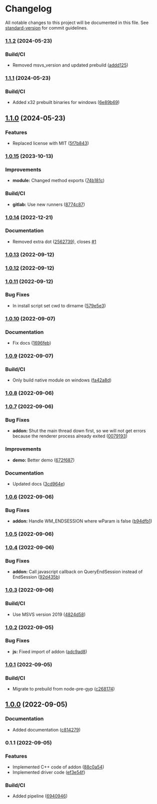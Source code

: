 # Changelog

All notable changes to this project will be documented in this file. See [standard-version](https://github.com/conventional-changelog/standard-version) for commit guidelines.

### [1.1.2](https://github.com/paymoapp/electron-shutdown-handler/compare/v1.1.1...v1.1.2) (2024-05-23)


### Build/CI

* Removed msvs_version and updated prebuild ([addd125](https://github.com/paymoapp/electron-shutdown-handler/commit/addd12584e5e3b083d71ca83188c7e977f0c1917))

### [1.1.1](https://github.com/paymoapp/electron-shutdown-handler/compare/v1.1.0...v1.1.1) (2024-05-23)


### Build/CI

* Added x32 prebuilt binaries for windows ([6e89b69](https://github.com/paymoapp/electron-shutdown-handler/commit/6e89b69252ab9de318f88d0ed236b751433197a5))

## [1.1.0](https://github.com/paymoapp/electron-shutdown-handler/compare/v1.0.15...v1.1.0) (2024-05-23)


### Features

* Replaced license with MIT ([5f7b843](https://github.com/paymoapp/electron-shutdown-handler/commit/5f7b843efdeb2f7477db943717d192b29bd5d481))

### [1.0.15](https://github.com/paymoapp/electron-shutdown-handler/compare/v1.0.14...v1.0.15) (2023-10-13)


### Improvements

* **module:** Changed method exports ([74b181c](https://github.com/paymoapp/electron-shutdown-handler/commit/74b181ca80f4b14400bc063c961bf8f21d0b7750))


### Build/CI

* **gitlab:** Use new runners ([8774c87](https://github.com/paymoapp/electron-shutdown-handler/commit/8774c876d01e460f9c73ab5ff0a6677b4cb10c44))

### [1.0.14](https://github.com/paymoapp/electron-shutdown-handler/compare/v1.0.13...v1.0.14) (2022-12-21)


### Documentation

* Removed extra dot ([2562739](https://github.com/paymoapp/electron-shutdown-handler/commit/256273962ac720204429d3aaf1fadad2cf971b1c)), closes [#1](https://github.com/paymoapp/electron-shutdown-handler/issues/1)

### [1.0.13](https://github.com/paymoapp/electron-shutdown-handler/compare/v1.0.12...v1.0.13) (2022-09-12)

### [1.0.12](https://github.com/paymoapp/electron-shutdown-handler/compare/v1.0.11...v1.0.12) (2022-09-12)

### [1.0.11](https://github.com/paymoapp/electron-shutdown-handler/compare/v1.0.10...v1.0.11) (2022-09-12)


### Bug Fixes

* In install script set cwd to dirname ([579e5e3](https://github.com/paymoapp/electron-shutdown-handler/commit/579e5e34a4bbec70c351e1ee027fa72c2f9ae28c))

### [1.0.10](https://github.com/paymoapp/electron-shutdown-handler/compare/v1.0.9...v1.0.10) (2022-09-07)


### Documentation

* Fix docs ([1696feb](https://github.com/paymoapp/electron-shutdown-handler/commit/1696feb8d3b93e6042261d8e509e302c9882efb4))

### [1.0.9](https://github.com/paymoapp/electron-shutdown-handler/compare/v1.0.8...v1.0.9) (2022-09-07)


### Build/CI

* Only build native module on windows ([fa42a8d](https://github.com/paymoapp/electron-shutdown-handler/commit/fa42a8d9522c148c8fe0687d0ba4a4c499ac067d))

### [1.0.8](https://github.com/paymoapp/electron-shutdown-handler/compare/v1.0.7...v1.0.8) (2022-09-06)

### [1.0.7](https://github.com/paymoapp/electron-shutdown-handler/compare/v1.0.6...v1.0.7) (2022-09-06)


### Bug Fixes

* **addon:** Shut the main thread down first, so we will not get errors because the renderer process already exited ([0079193](https://github.com/paymoapp/electron-shutdown-handler/commit/007919342d41837ed09f492d81f348be03f0234c))


### Improvements

* **demo:** Better demo ([672f687](https://github.com/paymoapp/electron-shutdown-handler/commit/672f6874f48dd3d938ab028feb0c6287267bac77))


### Documentation

* Updated docs ([3cd964e](https://github.com/paymoapp/electron-shutdown-handler/commit/3cd964ebe458b962e4d604c8659699318eb12b7e))

### [1.0.6](https://github.com/paymoapp/electron-shutdown-handler/compare/v1.0.5...v1.0.6) (2022-09-06)


### Bug Fixes

* **addon:** Handle WM_ENDSESSION where wParam is false ([b94dfb1](https://github.com/paymoapp/electron-shutdown-handler/commit/b94dfb1307b44f52201b7075fb3ebe969ea1b98b))

### [1.0.5](https://github.com/paymoapp/electron-shutdown-handler/compare/v1.0.4...v1.0.5) (2022-09-06)

### [1.0.4](https://github.com/paymoapp/electron-shutdown-handler/compare/v1.0.3...v1.0.4) (2022-09-06)


### Bug Fixes

* **addon:** Call javascript callback on QueryEndSession instead of EndSession ([92d435b](https://github.com/paymoapp/electron-shutdown-handler/commit/92d435b37b99b64f80bc29591c3eab9c44e0fe10))

### [1.0.3](https://github.com/paymoapp/electron-shutdown-handler/compare/v1.0.2...v1.0.3) (2022-09-06)


### Build/CI

* Use MSVS version 2019 ([4824d58](https://github.com/paymoapp/electron-shutdown-handler/commit/4824d58ac798491862698067c9c793c0b0180c71))

### [1.0.2](https://github.com/paymoapp/electron-shutdown-handler/compare/v1.0.1...v1.0.2) (2022-09-05)


### Bug Fixes

* **js:** Fixed import of addon ([adc9ad8](https://github.com/paymoapp/electron-shutdown-handler/commit/adc9ad8643e6ee9526dc558732c79bddbf58bdcf))

### [1.0.1](https://github.com/paymoapp/electron-shutdown-handler/compare/v1.0.0...v1.0.1) (2022-09-05)


### Build/CI

* Migrate to prebuild from node-pre-gyp ([c268174](https://github.com/paymoapp/electron-shutdown-handler/commit/c268174d20d3fd1db673d4144cc5556784683cbe))

## [1.0.0](https://github.com/paymoapp/electron-shutdown-handler/compare/v0.1.1...v1.0.0) (2022-09-05)


### Documentation

* Added documentation ([c814279](https://github.com/paymoapp/electron-shutdown-handler/commit/c814279841b863c9fc07f02796a451a1102b746b))

### 0.1.1 (2022-09-05)


### Features

* Implemented C++ code of addon ([88c0a54](https://github.com/paymoapp/electron-shutdown-handler/commit/88c0a54e7f896f9d3dd52f91994431a9c860f9e4))
* Implemented driver code ([ef3e54f](https://github.com/paymoapp/electron-shutdown-handler/commit/ef3e54f724e59927235eb890d942cdf3116b41b3))


### Build/CI

* Added pipeline ([6940946](https://github.com/paymoapp/electron-shutdown-handler/commit/6940946d9e2038124ef41b1326b3b1fab5c3dea3))
